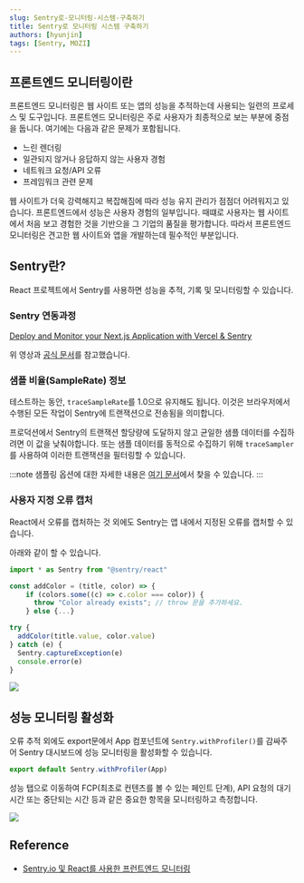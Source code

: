 ```yaml
---
slug: Sentry로-모니터링-시스템-구축하기
title: Sentry로 모니터링 시스템 구축하기
authors: [hyunjin]
tags: [Sentry, MOZI]
---
```


## 프론트엔드 모니터링이란

프론트엔드 모니터링은 웹 사이트 또는 앱의 성능을 추적하는데 사용되는 일련의 프로세스 및 도구입니다. 프론트엔드 모니터링은 주로 사용자가 최종적으로 보는 부분에 중점을 둡니다. 여기에는 다음과 같은 문제가 포함됩니다.

<!--truncate-->

- 느린 렌더링
- 일관되지 않거나 응답하지 않는 사용자 경험
- 네트워크 요청/API 오류
- 프레임워크 관련 문제

웹 사이트가 더욱 강력해지고 복잡해짐에 따라 성능 유지 관리가 점점더 어려워지고 있습니다. 프론트엔드에서 성능은 사용자 경험의 일부입니다. 때떄로 사용자는 웹 사이트에서 처음 보고 경험한 것을 기반으을 그 기업의 품질을 평가합니다. 따라서 프론트엔드 모니터링은 견고한 웹 사이트와 앱을 개발하는데 필수적인 부분입니다.

## Sentry란?

React 프로젝트에서 Sentry를 사용하면 성능을 추적, 기록 및 모니터링할 수 있습니다.

### Sentry 연동과정

[Deploy and Monitor your Next.js Application with Vercel & Sentry](https://www.youtube.com/watch?v=ydbajDeDCsQ)

위 영상과 [공식 문서](https://docs.sentry.io/platforms/javascript/guides/nextjs/)를 참고했습니다.

### 샘플 비율(SampleRate) 정보

테스트하는 동안, `traceSampleRate`를 1.0으로 유지해도 됩니다. 이것은 브라우저에서 수행된 모든 작업이 Sentry에 트랜잭션으로 전송됨을 의미합니다.

프로덕션에서 Sentry의 트랜잭션 할당량에 도달하지 않고 균일한 샘플 데이터를 수집하려면 이 값을 낮춰야합니다. 또는 샘플 데이터를 동적으로 수집하기 위해 `traceSampler`를 사용하여 이러한 트랜잭션을 필터링할 수 있습니다.

:::note
샘플링 옵션에 대한 자세한 내용은 [여기 문서](https://docs.sentry.io/platforms/javascript/guides/react/configuration/sampling/)에서 찾을 수 있습니다.
:::

### 사용자 지정 오류 캡처

React에서 오류를 캡처하는 것 외에도 Sentry는 앱 내에서 지정된 오류를 캡처할 수 있습니다.

아래와 같이 할 수 있습니다.

```ts
import * as Sentry from "@sentry/react"

const addColor = (title, color) => {
    if (colors.some((c) => c.color === color)) {
      throw "Color already exists"; // throw 문을 추가하세요.
    } else {...}

try {
  addColor(title.value, color.value)
} catch (e) {
  Sentry.captureException(e)
  console.error(e)
}
```

![](https://blog.openreplay.com/static/85c26791a919f8279ead6996f242a1b0/c7605/img9.png)

## 성능 모니터링 활성화

오류 추적 외에도 export문에서 App 컴포넌트에 `Sentry.withProfiler()`를 감싸주어 Sentry 대시보드에 성능 모니터링을 활성화할 수 있습니다.

```ts
export default Sentry.withProfiler(App)
```

성능 탭으로 이동하여 FCP(최초로 컨텐츠를 볼 수 있는 페인트 단계), API 요청의 대기 시간 또는 중단되는 시간 등과 같은 중요한 항목을 모니터링하고 측정합니다.

![](https://blog.openreplay.com/static/21046188ffe0e9c3eb767ab4d04b0ffc/6ff63/img10.png)

## Reference

- [Sentry.io 및 React를 사용한 프런트엔드 모니터링](https://velog.io/@surim014/frontend-monitoring-with-sentry-and-react?utm_source=substack&utm_medium=email)
